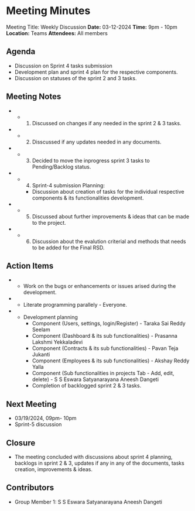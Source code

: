 # Meeting Minutes

Meeting Title: Weekly Discussion
**Date:**  03-12-2024
**Time:** 9pm - 10pm
**Location:** Teams
**Attendees:** All members

## Agenda

- Discussion on Sprint 4 tasks submission
- Development plan and sprint 4 plan for the respective components.
- Discussion on statuses of the sprint 2 and 3 tasks.

## Meeting Notes

- * 1. Discussed on changes if any needed in the sprint 2 & 3  tasks.
- * 2. Disscussed if any updates needed in any documents.
- * 3. Decided to move the inprogress sprint 3 tasks to Pending/Backlog status.
- * 4. Sprint-4 submission Planning:
    - Discussion about creation of tasks for the individual respective components & its functionalities development.
- * 5. Discussed about further improvements & ideas that can be made to the project.
- * 6. Discussion about the evalution criterial and methods that needs to be added for the Final RSD.

## Action Items

- * Work on the bugs or enhancements or issues arised during the development.
- * Literate programming parallely - Everyone.
- * Development planning
    - Component (Users, settings, login/Register) - Taraka Sai Reddy Seelam
    - Component (Dashboard & its sub functionalities) - Prasanna Lakshmi Yekkaladevi
    - Component (Contracts & its sub functionalities) - Pavan Teja Jukanti
    - Component (Employees & its sub functionalities) - Akshay Reddy Yalla
    - Component (Sub functionalities in projects Tab - Add, edit, delete) - S S Eswara Satyanarayana Aneesh Dangeti
    - Completion of backlogged sprint 2 & 3 tasks.

## Next Meeting

- 03/19/2024, 09pm- 10pm
- Sprint-5 discussion

## Closure

- The meeting concluded with discussions about sprint 4 planning, backlogs in sprint 2 & 3, updates if any in any of the documents, tasks creation, improvements & ideas.

## Contributors

- Group Member 1: S S Eswara Satyanarayana Aneesh Dangeti